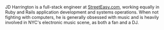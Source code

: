 JD Harrington is a full-stack engineer at [StreetEasy.com](http://streeteasy.com), working equally in Ruby and Rails application development and systems operations. When not fighting with computers, he is generally obsessed with music and is heavily involved in NYC's electronic music scene, as both a fan and a DJ.
